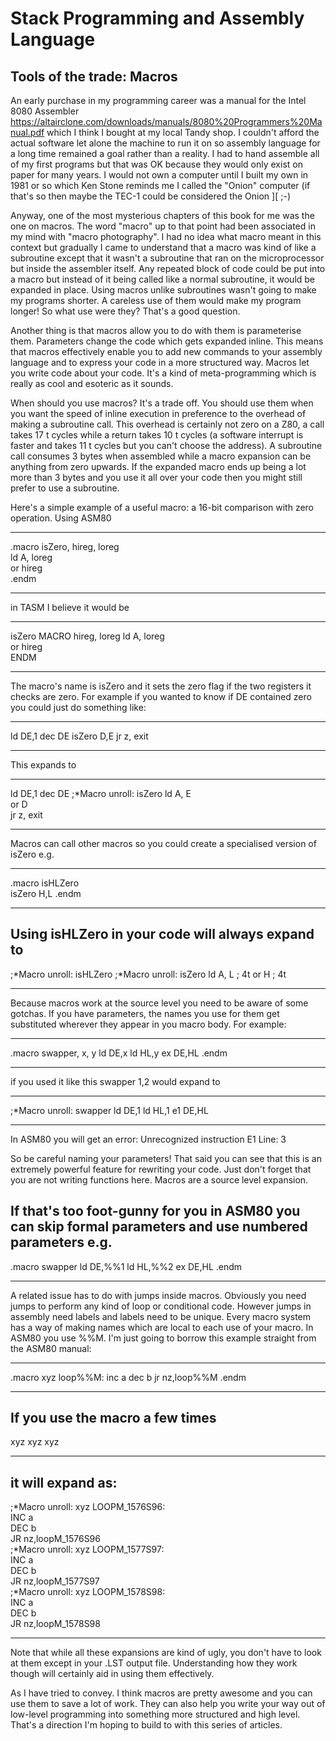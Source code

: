 # Stack Programming and Assembly Language

## Tools of the trade: Macros

An early purchase in my programming career was a manual for the Intel 8080 Assembler https://altairclone.com/downloads/manuals/8080%20Programmers%20Manual.pdf which I think I bought at my local Tandy shop. I couldn't afford the actual software let alone the machine to run it on so assembly language for a long time remained a goal rather than a reality. I had to hand assemble all of my first programs but that was OK because they would only exist on paper for many years. I would not own a computer until I built my own in 1981 or so which Ken Stone reminds me I called the "Onion" computer (if that's so then maybe the TEC-1 could be considered the Onion ][ ;-)

Anyway, one of the most mysterious chapters of this book for me was the one on macros. The word "macro" up to that point had been associated in my mind with "macro photography". I had no idea what macro meant in this context but gradually I came to understand that a macro was kind of like a subroutine except that it wasn't a subroutine that ran on the microprocessor but inside the assembler itself. Any repeated block of code could be put into a macro but instead of it being called like a normal subroutine, it would be expanded in place. Using macros unlike subroutines wasn't going to make my programs shorter. A careless use of them would make my program longer! So what use were they? That's a good question.

Another thing is that macros allow you to do with them is parameterise them. Parameters change the code which gets expanded inline. This means that macros effectively enable you to add new commands to your assembly language and to express your code in a more structured way. Macros let you write code about your code. It's a kind of meta-programming which is really as cool and esoteric as it sounds.

When should you use macros? It's a trade off. You should use them when you want the speed of inline execution in preference to the overhead of making a subroutine call. This overhead is certainly not zero on a Z80, a call takes 17 t cycles while a return takes 10 t cycles (a software interrupt is faster and takes 11 t cycles but you can't choose the address). A subroutine call consumes 3 bytes when assembled while a macro expansion can be anything from zero upwards. If the expanded macro ends up being a lot more than 3 bytes and you use it all over your code then you might still prefer to use a subroutine.

Here's a simple example of a useful macro: a 16-bit comparison with zero operation. Using ASM80

---

.macro isZero, hireg, loreg  
 ld A, loreg  
 or hireg  
.endm

---

in TASM I believe it would be

---

isZero MACRO hireg, loreg
ld A, loreg  
 or hireg  
ENDM

---

The macro's name is isZero and it sets the zero flag if the two registers it checks are zero. For example if you wanted to know if DE contained zero you could just do something like:

---

ld DE,1
dec DE
isZero D,E
jr z, exit

---

This expands to

---

ld DE,1
dec DE
;\*Macro unroll: isZero
ld A, E  
or D  
jr z, exit

---

Macros can call other macros so you could create a specialised version of isZero e.g.

---

.macro isHLZero  
 isZero H,L
.endm

---

## Using isHLZero in your code will always expand to

;*Macro unroll: isHLZero
;*Macro unroll: isZero
ld A, L ; 4t
or H ; 4t

---

Because macros work at the source level you need to be aware of some gotchas. If you have parameters, the names you use for them get substituted wherever they appear in you macro body. For example:

---

.macro swapper, x, y
ld DE,x
ld HL,y
ex DE,HL
.endm

---

if you used it like this
swapper 1,2
would expand to

---

;\*Macro unroll: swapper
ld DE,1
ld HL,1
e1 DE,HL

---

In ASM80 you will get an error:
Unrecognized instruction E1 Line: 3

So be careful naming your parameters! That said you can see that this is an extremely powerful feature for rewriting your code. Just don't forget that you are not writing functions here. Macros are a source level expansion.

## If that's too foot-gunny for you in ASM80 you can skip formal parameters and use numbered parameters e.g.

.macro swapper
ld DE,%%1
ld HL,%%2
ex DE,HL
.endm

---

A related issue has to do with jumps inside macros. Obviously you need jumps to perform any kind of loop or conditional code. However jumps in assembly need labels and labels need to be unique. Every macro system has a way of making names which are local to each use of your macro. In ASM80 you use %%M. I'm just going to borrow this example straight from the ASM80 manual:

---

.macro xyz
loop%%M:
inc a
dec b
jr nz,loop%%M
.endm

---

## If you use the macro a few times

xyz
xyz
xyz

---

## it will expand as:

;*Macro unroll: xyz
LOOPM_1576S96:  
INC a  
DEC b  
JR nz,loopM_1576S96  
;*Macro unroll: xyz
LOOPM_1577S97:  
INC a  
DEC b  
JR nz,loopM_1577S97  
;\*Macro unroll: xyz
LOOPM_1578S98:  
INC a  
DEC b  
JR nz,loopM_1578S98

---

Note that while all these expansions are kind of ugly, you don't have to look at them except in your .LST output file. Understanding how they work though will certainly aid in using them effectively.

As I have tried to convey. I think macros are pretty awesome and you can use them to save a lot of work. They can also help you write your way out of low-level programming into something more structured and high level. That's a direction I'm hoping to build to with this series of articles.
